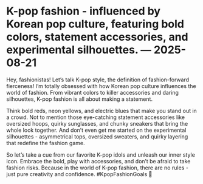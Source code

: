 # K-pop fashion - influenced by Korean pop culture, featuring bold colors, statement accessories, and experimental silhouettes. — 2025-08-21

Hey, fashionistas! Let’s talk K-pop style, the definition of fashion-forward fierceness! I’m totally obsessed with how Korean pop culture influences the world of fashion. From vibrant colors to killer accessories and daring silhouettes, K-pop fashion is all about making a statement. 

Think bold reds, neon yellows, and electric blues that make you stand out in a crowd. Not to mention those eye-catching statement accessories like oversized hoops, quirky sunglasses, and chunky sneakers that bring the whole look together. And don’t even get me started on the experimental silhouettes - asymmetrical tops, oversized sweaters, and quirky layering that redefine the fashion game.

So let’s take a cue from our favorite K-pop idols and unleash our inner style icon. Embrace the bold, play with accessories, and don’t be afraid to take fashion risks. Because in the world of K-pop fashion, there are no rules - just pure creativity and confidence. #KpopFashionGoals 🌟
